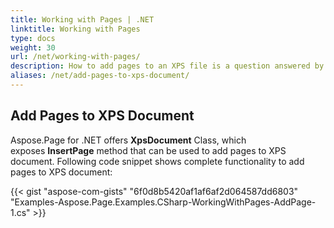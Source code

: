 ```yaml
---
title: Working with Pages | .NET
linktitle: Working with Pages
type: docs
weight: 30
url: /net/working-with-pages/
description: How to add pages to an XPS file is a question answered by Aspose.Page API solution.  See how to use the functionality in .NET
aliases: /net/add-pages-to-xps-document/
---
```


## **Add Pages to XPS Document**

Aspose.Page for .NET offers **XpsDocument** Class, which exposes **InsertPage** method that can be used to add pages to XPS document. Following code snippet shows complete functionality to add pages to XPS document:

{{< gist "aspose-com-gists" "6f0d8b5420af1af6af2d064587dd6803" "Examples-Aspose.Page.Examples.CSharp-WorkingWithPages-AddPage-1.cs" >}}
